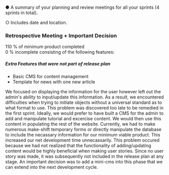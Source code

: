 ● A summary of your planning and review meetings for all your sprints (4 sprints in total).

○ Includes date and location.

<h3>Retrospective Meeting + Important Decision</h3>
110 % of minimum product completed <br />
0 % incomplete consisting of the following features:
<h5>Extra Features that were not part of release plan</h5>
<ul> 
<li>Basic CMS for content management</li>
<li>Template for news with one new article</li>
</ul>

We focused on displaying the information for the user however left out the admin's ability to input/update this information. As a result, we encountered difficulties when trying to initiate objects without a universal standard as to what format to use. This problem was discovered too late to be remedied in the first sprint. Ideally, we would prefer to have built a CMS for the admin to add and manipulate tutorial and excercise content. We would then use this content in populating the rest of the website. Currently, we had to make numerous make-shift temporary forms or directly manipulate the database to include the necassary information for our minimum viable product. This increased our net development time unnecassarily. This problem occured because we had not realized that the functionality of adding/updating content would be highly beneficial when making user stories. Since no user story was made, it was subsequently not included in the release plan at any stage. An important decision was to add a mini-cms into this phase that we can extend into the next development cycle.


